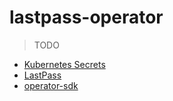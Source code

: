 # lastpass-operator

> TODO

* [Kubernetes Secrets](https://kubernetes.io/docs/concepts/configuration/secret)
* [LastPass](doc/lastpass.md)
* [operator-sdk](doc/operator.md)
